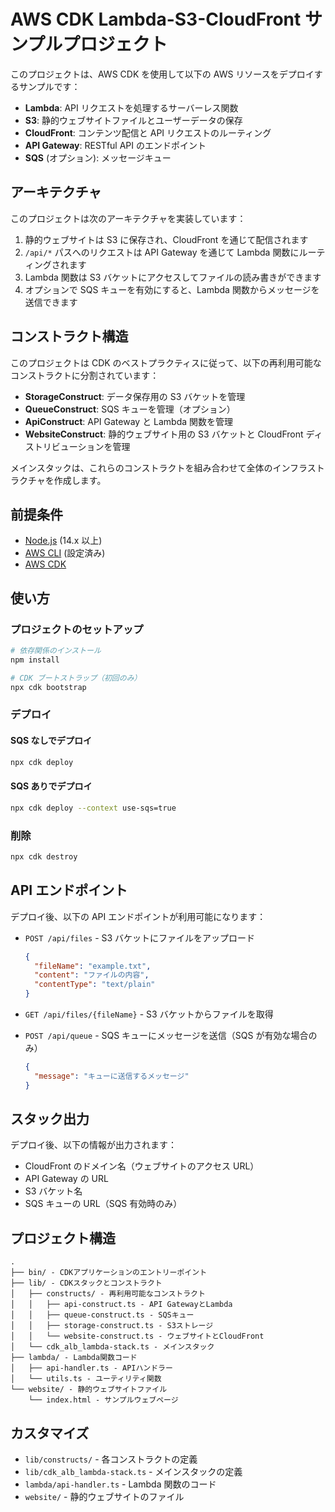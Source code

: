 # AWS CDK Lambda-S3-CloudFront サンプルプロジェクト

このプロジェクトは、AWS CDK を使用して以下の AWS リソースをデプロイするサンプルです：

- **Lambda**: API リクエストを処理するサーバーレス関数
- **S3**: 静的ウェブサイトファイルとユーザーデータの保存
- **CloudFront**: コンテンツ配信と API リクエストのルーティング
- **API Gateway**: RESTful API のエンドポイント
- **SQS** (オプション): メッセージキュー

## アーキテクチャ

このプロジェクトは次のアーキテクチャを実装しています：

1. 静的ウェブサイトは S3 に保存され、CloudFront を通じて配信されます
2. `/api/*` パスへのリクエストは API Gateway を通じて Lambda 関数にルーティングされます
3. Lambda 関数は S3 バケットにアクセスしてファイルの読み書きができます
4. オプションで SQS キューを有効にすると、Lambda 関数からメッセージを送信できます

## コンストラクト構造

このプロジェクトは CDK のベストプラクティスに従って、以下の再利用可能なコンストラクトに分割されています：

- **StorageConstruct**: データ保存用の S3 バケットを管理
- **QueueConstruct**: SQS キューを管理（オプション）
- **ApiConstruct**: API Gateway と Lambda 関数を管理
- **WebsiteConstruct**: 静的ウェブサイト用の S3 バケットと CloudFront ディストリビューションを管理

メインスタックは、これらのコンストラクトを組み合わせて全体のインフラストラクチャを作成します。

## 前提条件

- [Node.js](https://nodejs.org/) (14.x 以上)
- [AWS CLI](https://aws.amazon.com/cli/) (設定済み)
- [AWS CDK](https://docs.aws.amazon.com/cdk/latest/guide/getting_started.html)

## 使い方

### プロジェクトのセットアップ

```bash
# 依存関係のインストール
npm install

# CDK ブートストラップ（初回のみ）
npx cdk bootstrap
```

### デプロイ

#### SQS なしでデプロイ

```bash
npx cdk deploy
```

#### SQS ありでデプロイ

```bash
npx cdk deploy --context use-sqs=true
```

### 削除

```bash
npx cdk destroy
```

## API エンドポイント

デプロイ後、以下の API エンドポイントが利用可能になります：

- `POST /api/files` - S3 バケットにファイルをアップロード

  ```json
  {
    "fileName": "example.txt",
    "content": "ファイルの内容",
    "contentType": "text/plain"
  }
  ```

- `GET /api/files/{fileName}` - S3 バケットからファイルを取得

- `POST /api/queue` - SQS キューにメッセージを送信（SQS が有効な場合のみ）
  ```json
  {
    "message": "キューに送信するメッセージ"
  }
  ```

## スタック出力

デプロイ後、以下の情報が出力されます：

- CloudFront のドメイン名（ウェブサイトのアクセス URL）
- API Gateway の URL
- S3 バケット名
- SQS キューの URL（SQS 有効時のみ）

## プロジェクト構造

```
.
├── bin/ - CDKアプリケーションのエントリーポイント
├── lib/ - CDKスタックとコンストラクト
│   ├── constructs/ - 再利用可能なコンストラクト
│   │   ├── api-construct.ts - API GatewayとLambda
│   │   ├── queue-construct.ts - SQSキュー
│   │   ├── storage-construct.ts - S3ストレージ
│   │   └── website-construct.ts - ウェブサイトとCloudFront
│   └── cdk_alb_lambda-stack.ts - メインスタック
├── lambda/ - Lambda関数コード
│   ├── api-handler.ts - APIハンドラー
│   └── utils.ts - ユーティリティ関数
└── website/ - 静的ウェブサイトファイル
    └── index.html - サンプルウェブページ
```

## カスタマイズ

- `lib/constructs/` - 各コンストラクトの定義
- `lib/cdk_alb_lambda-stack.ts` - メインスタックの定義
- `lambda/api-handler.ts` - Lambda 関数のコード
- `website/` - 静的ウェブサイトのファイル
